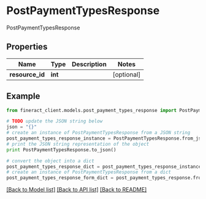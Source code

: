 # PostPaymentTypesResponse

PostPaymentTypesResponse

## Properties

Name | Type | Description | Notes
------------ | ------------- | ------------- | -------------
**resource_id** | **int** |  | [optional] 

## Example

```python
from fineract_client.models.post_payment_types_response import PostPaymentTypesResponse

# TODO update the JSON string below
json = "{}"
# create an instance of PostPaymentTypesResponse from a JSON string
post_payment_types_response_instance = PostPaymentTypesResponse.from_json(json)
# print the JSON string representation of the object
print PostPaymentTypesResponse.to_json()

# convert the object into a dict
post_payment_types_response_dict = post_payment_types_response_instance.to_dict()
# create an instance of PostPaymentTypesResponse from a dict
post_payment_types_response_form_dict = post_payment_types_response.from_dict(post_payment_types_response_dict)
```
[[Back to Model list]](../README.md#documentation-for-models) [[Back to API list]](../README.md#documentation-for-api-endpoints) [[Back to README]](../README.md)


